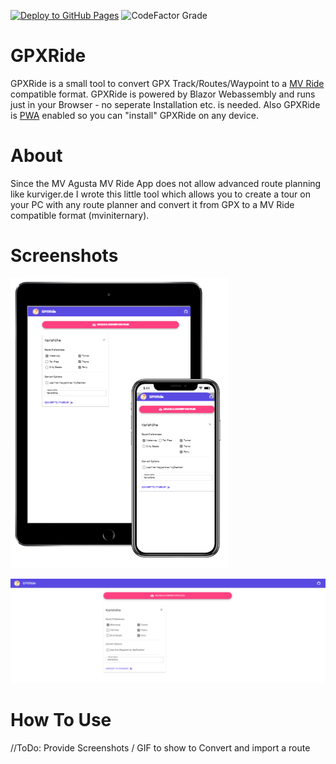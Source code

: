 [![Deploy to GitHub Pages](https://github.com/Seji64/GPXRide/actions/workflows/main.yml/badge.svg?branch=main)](https://github.com/Seji64/GPXRide/actions/workflows/main.yml)
![CodeFactor Grade](https://img.shields.io/codefactor/grade/github/Seji64/GPXRide/main)

# GPXRide

GPXRide is a small tool to convert GPX Track/Routes/Waypoint to a [MV Ride](https://www.mvagusta.com/de/en/mv-ride-app) compatible format.
GPXRide is powered by Blazor Webassembly and runs just in your Browser - no seperate Installation etc. is needed. Also GPXRide is [PWA](https://wikipedia.org/wiki/Progressive_Web_App) enabled so you can "install" GPXRide on any device.

# About

Since the MV Agusta MV Ride App does not allow advanced route planning like kurviger.de I wrote this little tool which allows you to create a tour on your PC with any route planner and convert it from GPX to a MV Ride compatible format (mviniternary).

# Screenshots

![alt text](https://github.com/Seji64/GPXRide/raw/main/deviceScreenShot.png)

![alt text](https://github.com/Seji64/GPXRide/raw/main/Screenshot.png)

# How To Use
//ToDo: Provide Screenshots / GIF to show to Convert and import a route
